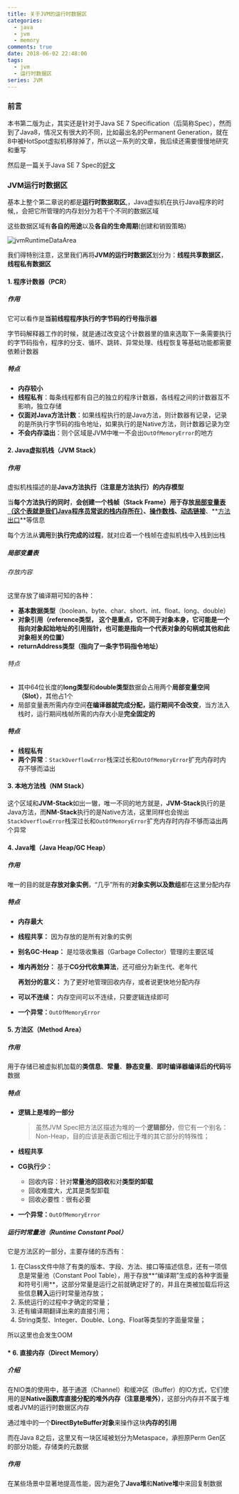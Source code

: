 ```yaml
---
title: 关于JVM的运行时数据区
categories:
  - java
  - jvm
  - memory
comments: true
date: 2018-06-02 22:48:00
tags:
  - jvm
  - 运行时数据区
series: JVM
---
```




### 前言

本书第二版为止，其实还是针对于Java SE 7 Specification（后简称Spec），然而到了Java8，情况又有很大的不同，比如最出名的Permanent Generation，就在8中被HotSpot虚拟机移除掉了，所以这一系列的文章，我后续还需要慢慢地研究和重写

然后是一篇关于Java SE 7 Spec的[好文](http://blog.jamesdbloom.com/JVMInternals.html#threads)

### JVM运行时数据区

基本上整个第二章说的都是**运行时数据取区**,，Java虚拟机在执行Java程序的时候,，会把它所管理的内存划分为若干个不同的数据区域

这些数据区域有**各自的用途**以及**各自的生命周期**(创建和销毁策略)

![jvmRuntimeDataArea](https://image.youyinnn.top/jvmRuntimeDataArea2.png)

我们得特别注意，这里我们再将**JVM的运行时数据区**划分为：**线程共享数据区**，**线程私有数据区**



#### 1. 程序计数器（PCR）

##### 作用

它可以看作是**当前线程程序执行的字节码的行号指示器**

字节码解释器工作的时候，就是通过改变这个计数器里的值来选取下一条需要执行的字节码指令，程序的分支、循环、跳转、异常处理、线程恢复等基础功能都需要依赖计数器

##### 特点

- **内存较小**
- **线程私有**：每条线程都有自己的独立的程序计数器，各线程之间的计数器互不影响，独立存储
- **仅面对Java方法计数**：如果线程执行的是Java方法，则计数器有记录，记录的是所执行字节码的指令地址，如果执行的是Native方法，则计数器记录为空
- **不会内存溢出**：则个区域是JVM中唯一不会出`OutOfMemoryError`的地方



#### 2. Java虚拟机栈（JVM Stack）

##### 作用

虚拟机栈描述的是**Java方法执行（注意是方法执行）的内存模型**

当**每个方法执行的同时**，**会创建一个栈帧（Stack Frame）**用于存放<u>**局部变量表（这个表就是我们Java程序员常说的栈内存所在）**</u>、<u>**操作数栈**</u>、**<u>动态链接</u>**、**<u>方法出口</u>**等信息

每个方法从**调用**到**执行完成的过程**，就对应着一个栈帧在虚拟机栈中入栈到出栈

##### 局部变量表

###### 存放内容

这里存放了编译期可知的各种：

- **基本数据类型**（boolean、byte、char、short、int、float、long、double）
- **对象引用（reference类型， 这个是重点，它不同于对象本身，它可能是一个指向对象起始地址的引用指针，也可能是指向一个代表对象的句柄或其他和此对象相关的位置）**
- **returnAddress类型（指向了一条字节码指令地址）**

###### 特点

- 其中64位长度的**long类型**和**double类型**数据会占用两个**局部变量空间（Slot）**，其他占1个
- 局部变量表所需内存空间**在编译器就完成分配，运行期间不会改变**，当方法入栈时，运行期间栈帧所需的内存大小是**完全固定的**

##### 特点

* **线程私有**
* **两个异常**：`StackOverflowError`栈深过长和`OutOfMemoryError`扩充内存时内存不够而溢出



#### 3. 本地方法栈（NM Stack）

这个区域和**JVM-Stack**如出一辙，唯一不同的地方就是，**JVM-Stack**执行的是Java方法，而**NM-Stack**执行的是Native方法，这里同样也会抛出`StackOverflowError`栈深过长和`OutOfMemoryError`扩充内存时内存不够而溢出两个异常



####  4. Java堆（Java Heap/GC Heap）

##### 作用

唯一的目的就是**存放对象实例**，“几乎”所有的**对象实例以及数组**都在这里分配内存

##### 特点

- **内存最大**

- **线程共享：** 因为存放的是所有对象的实例

- **别名GC-Heap：** 是垃圾收集器（Garbage Collector）管理的主要区域

- **堆内再划分：** 基于**CG分代收集算法**，还可细分为新生代、老年代

  **再划分的意义：** 为了更好地管理回收内存，或者说更快地分配内存

- **可以不连续：** 内存空间可以不连续，只要逻辑连续即可

- **一个异常：**`OutOfMemoryError`



####  5. 方法区（Method Area）

##### 作用

用于存储已被虚拟机加载的**类信息**、**常量**、**静态变量**、**即时编译器编译后的代码**等数据

##### 特点

- **逻辑上是堆的一部分**

    > 虽然JVM Spec把方法区描述为堆的一个**逻辑部分**，但它有一个别名：Non-Heap，目的应该是表面它相比于堆的其它部分的特殊性；

- **线程共享**

- **CG执行少：**
  - 回收内容：针对**常量池的回收**和对**类型的卸载**
  - 回收难度大，尤其是类型卸载
  - 回收必要性：很有必要

- **一个异常：**`OutOfMemoryError`

##### 运行时常量池（Runtime Constant Pool）

它是方法区的一部分，主要存储的东西有：

1. 在Class文件中除了有类的版本、字段、方法、接口等描述信息，还有一项信息是常量池（Constant Pool Table），用于存放**“编译期”生成的各种字面量和符号引用**，这部分常量是运行之前就确定好了的，并且在类被加载后将这些信息**转入**运行时常量池存放；
2. 系统运行的过程中才确定的常量；
3. 还有编译期翻译出来的直接引用；
4. String类型、Integer、Double、Long、Float等类型的字面量常量；

所以这里也会发生OOM



#### * 6. 直接内存（Direct Memory）

##### 介绍

在NIO类的使用中，基于通道（Channel）和缓冲区（Buffer）的IO方式，它们使用的是**Native函数库直接分配的堆外内存（注意是堆外）**，这部分内存并不属于堆或者JVM的运行时数据区内存

通过堆中的一个**DirectByteBuffer对象**来操作这块**内存的引用**

而在Java 8之后，这里又有一块区域被划分为Metaspace，承担原Perm Gen区的部分功能，存储类的元数据

##### 作用

在某些场景中显著地提高性能，因为避免了**Java堆**和**Native堆**中来回复制数据


